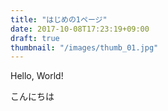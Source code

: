 ```yaml
---
title: "はじめの1ページ"
date: 2017-10-08T17:23:19+09:00
draft: true
thumbnail: "/images/thumb_01.jpg"
---
```


Hello, World!

こんにちは
